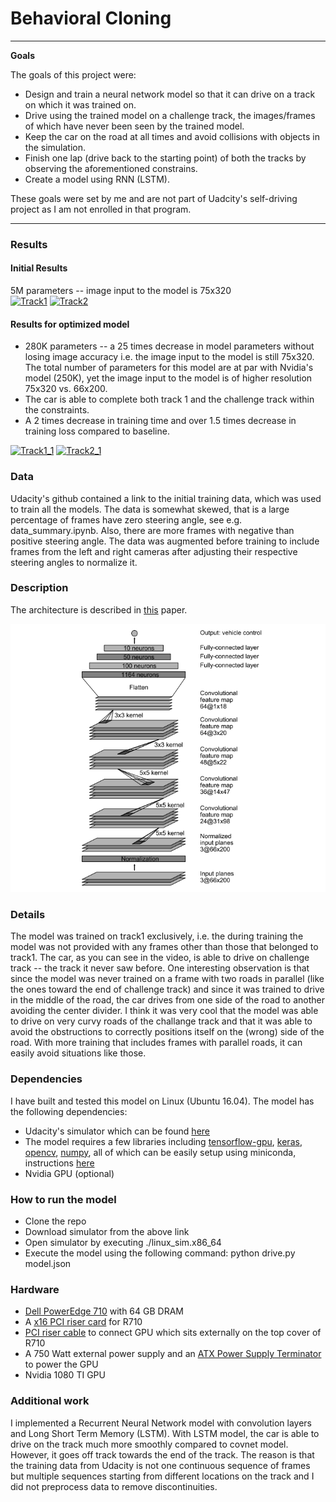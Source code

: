 # **Behavioral Cloning** 


---

**Goals**

The goals of this project were:
- Design and train a neural network model so that it can drive on a track on which it was trained on.
- Drive using the trained model on a challenge track, the images/frames of which have never been seen by the trained model.
- Keep the car on the road at all times and avoid collisions with objects in the simulation.
- Finish one lap (drive back to the starting point) of both the tracks by observing the aforementioned constrains.
- Create a model using RNN (LSTM).

These goals were set by me and are not part of Uadcity's self-driving project as I am not enrolled in that program.

[//]: # (Image References)

[image1]: ./examples/grayscale.jpg "Grayscale"

---

### Results

#### Initial Results
5M parameters -- image input to the model is 75x320                                                                                           
[![Track1](https://img.youtube.com/vi/sySmG0PEE14/0.jpg)](https://www.youtube.com/watch?v=sySmG0PEE14&t=2s)
[![Track2](https://img.youtube.com/vi/Zhd47unbbEc/0.jpg)](https://www.youtube.com/watch?v=Zhd47unbbEc&t=73s)

#### Results for optimized model
- 280K parameters -- a 25 times decrease in model parameters without losing image accuracy i.e. the image input to the model is still 75x320. The total number of parameters for this model are at par with Nvidia's model (250K), yet the image input to the model is of higher resolution 75x320 vs. 66x200.
- The car is able to complete both track 1 and the challenge track within the constraints. 
- A 2 times decrease in training time and over 1.5 times decrease in training loss compared to baseline.

[![Track1_1](https://img.youtube.com/vi/I_JYEPtcm5Q/0.jpg)](https://www.youtube.com/watch?v=I_JYEPtcm5Q&t=2s)
[![Track2_1](https://img.youtube.com/vi/tLaOe8gNrFY/0.jpg)](https://www.youtube.com/watch?v=tLaOe8gNrFY&t=73s)


### Data
Udacity's github contained a link to the initial training data, which was used to train all the models. The data is somewhat skewed, that is a large percentage of frames have zero steering angle, see e.g. data_summary.ipynb. Also, there are more frames with negative than positive steering angle. The data was augmented before training to include frames from the left and right cameras after adjusting their respective steering angles to normalize it.

### Description
The architecture is described in [this](https://arxiv.org/abs/1604.07316) paper.

![alt text](https://github.com/bigdata2/self-driving-car/blob/master/CarND-Behavioral-Cloning-P3/images/nvidia_model.png "Nvidia Model")

### Details

The model was trained on track1 exclusively, i.e. the during training the model was not provided with any frames other than those that belonged to track1. The car, as you can see in the video, is able to drive on challenge track -- the track it never saw before. One interesting observation is that since the model was never trained on a frame with two roads in parallel (like the ones toward the end of challenge track) and since it was trained to drive in the middle of the road, the car drives from one side of the road to another avoiding the center divider. I think it was very cool that the model was able to drive on very curvy roads of the challange track and that it was able to avoid the obstructions to correctly positions itself on the (wrong) side of the road. With more training that includes frames with parallel roads, it can easily avoid situations like those.

### Dependencies
I have built and tested this model on Linux (Ubuntu 16.04). The model has the following dependencies:
- Udacity's simulator which can be found [here](https://d17h27t6h515a5.cloudfront.net/topher/2017/February/58983558_beta-simulator-linux/beta-simulator-linux.zip)
- The model requires a few libraries including [tensorflow-gpu](https://www.tensorflow.org/install/install_linux#gpu_support), [keras](https://github.com/fchollet/keras), [opencv](http://opencv.org/), [numpy](http://www.numpy.org/), all of which can be easily setup using miniconda, instructions [here](https://github.com/udacity/CarND-Term1-Starter-Kit/blob/master/README.md)
- Nvidia GPU (optional) 


### How to run the model
- Clone the repo
- Download simulator from the above link
- Open simulator by executing ./linux_sim.x86_64
- Execute the model using the following command: python drive.py  model.json


### Hardware
 - [Dell PowerEdge 710](https://www.dell.com/downloads/global/products/pedge/en/server-poweredge-r710-tech-guidebook.pdf) with 64 GB DRAM
 - A [x16 PCI riser card](https://www.serversupply.com/ACCESSORIES/RISER%20CARD/POWEREDGE/DELL/GP347.htm) for R710
 - [PCI riser cable](https://www.newegg.com/Product/Product.aspx?Item=N82E16812183020&ignorebbr=1&nm_mc=KNC-GoogleAdwords-PC&cm_mmc=KNC-GoogleAdwords-PC-_-pla-_-Cables+-+Internal+Power+Cables-_-N82E16812183020&gclid=CN_UmtTt6dQCFYZffgodSIAImw&gclsrc=aw.ds) to connect GPU which sits externally on the top cover of R710
 - A 750 Watt external power supply and an [ATX Power Supply Terminator](http://www.frys.com/product/6489932) to power the GPU
 - Nvidia 1080 TI GPU

### Additional work
I implemented a Recurrent Neural Network model with convolution layers and Long Short Term Memory (LSTM). With LSTM model, the car is able to drive on the track much more smoothly compared to covnet model. However, it goes off track towards the end of the track. The reason is that the training data from Udacity is not one continuous sequence of frames but multiple sequences starting from different locations on the track and I did not preprocess data to remove discontinuities.
